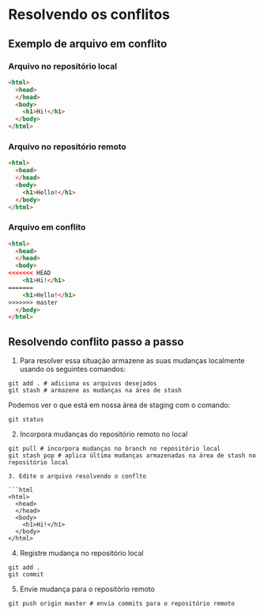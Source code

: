 # Resolvendo os conflitos

## Exemplo de arquivo em conflito

### Arquivo no repositório local

```html
<html>
  <head>
  </head>
  <body>
    <h1>Hi!</h1>
  </body>
</html>
```

### Arquivo no repositório remoto

```html
<html>
  <head>
  </head>
  <body>
    <h1>Hello!</h1>
  </body>
</html>
```

### Arquivo em conflito

```html
<html>
  <head>
  </head>
  <body>
<<<<<<< HEAD
    <h1>Hi!</h1>
=======
    <h1>Hello!</h1>
>>>>>>> master
  </body>
</html>
```

## Resolvendo conflito passo a passo

1. Para resolver essa situação armazene as suas mudanças localmente usando os seguintes comandos:

```shell
git add . # adiciona os arquivos desejados
git stash # armazene as mudanças na área de stash
```

Podemos ver o que está em nossa área de staging com o comando:

```shell
git status
```

2. Incorpora mudanças do repositório remoto no local

```shell
git pull # incorpora mudanças no branch no repositório local
git stash pop # aplica última mudanças armazenadas na área de stash no repositório local

3. Edite o arquivo resolvendo o conflto

```html
<html>
  <head>
  </head>
  <body>
    <h1>Hi!</h1>
  </body>
</html>
```

4. Registre mudança no repositório local

```shell
git add .
git commit
```

5. Envie mudança para o repositório remoto

```shell
git push origin master # envia commits para o repositório remoto
```